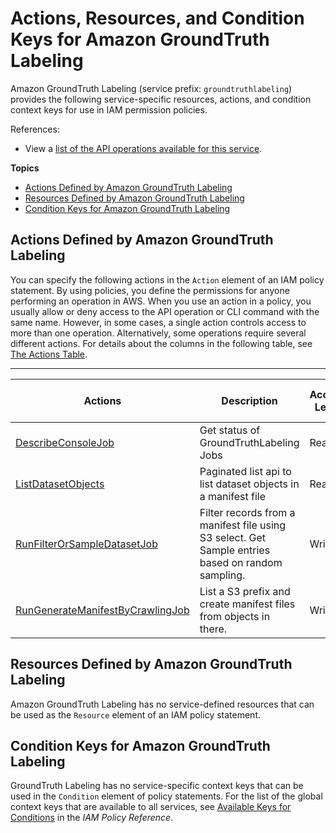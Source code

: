 # Actions, Resources, and Condition Keys for Amazon GroundTruth Labeling<a name="list_amazongroundtruthlabeling"></a>

Amazon GroundTruth Labeling \(service prefix: `groundtruthlabeling`\) provides the following service\-specific resources, actions, and condition context keys for use in IAM permission policies\.

References:
+ View a [list of the API operations available for this service](https://docs.aws.amazon.com/groundtruthlabeling/latest/APIReference/)\.

**Topics**
+ [Actions Defined by Amazon GroundTruth Labeling](#amazongroundtruthlabeling-actions-as-permissions)
+ [Resources Defined by Amazon GroundTruth Labeling](#amazongroundtruthlabeling-resources-for-iam-policies)
+ [Condition Keys for Amazon GroundTruth Labeling](#amazongroundtruthlabeling-policy-keys)

## Actions Defined by Amazon GroundTruth Labeling<a name="amazongroundtruthlabeling-actions-as-permissions"></a>

You can specify the following actions in the `Action` element of an IAM policy statement\. By using policies, you define the permissions for anyone performing an operation in AWS\. When you use an action in a policy, you usually allow or deny access to the API operation or CLI command with the same name\. However, in some cases, a single action controls access to more than one operation\. Alternatively, some operations require several different actions\. For details about the columns in the following table, see [The Actions Table](reference_policies_actions-resources-contextkeys.md#actions_table)\.


****  

| Actions | Description | Access Level | Resource Types \(\*required\) | Condition Keys | Dependent Actions | 
| --- | --- | --- | --- | --- | --- | 
|   [ DescribeConsoleJob ](https://docs.aws.amazon.com/groundtruthlabeling/latest/APIReference/API_DescribeConsoleJob.html)  | Get status of GroundTruthLabeling Jobs | Read |  |  |  | 
|   [ ListDatasetObjects ](https://docs.aws.amazon.com/groundtruthlabeling/latest/APIReference/API_ListDatasetObjects.html)  | Paginated list api to list dataset objects in a manifest file | Read |  |  |  | 
|   [ RunFilterOrSampleDatasetJob ](https://docs.aws.amazon.com/groundtruthlabeling/latest/APIReference/API_RunFilterOrSampleDatasetJob.html)  | Filter records from a manifest file using S3 select\. Get Sample entries based on random sampling\. | Write |  |  |  | 
|   [ RunGenerateManifestByCrawlingJob ](https://docs.aws.amazon.com/groundtruthlabeling/latest/APIReference/API_RunGenerateManifestByCrawlingJob.html)  | List a S3 prefix and create manifest files from objects in there\. | Write |  |  |  | 

## Resources Defined by Amazon GroundTruth Labeling<a name="amazongroundtruthlabeling-resources-for-iam-policies"></a>

Amazon GroundTruth Labeling has no service\-defined resources that can be used as the `Resource` element of an IAM policy statement\.

## Condition Keys for Amazon GroundTruth Labeling<a name="amazongroundtruthlabeling-policy-keys"></a>

GroundTruth Labeling has no service\-specific context keys that can be used in the `Condition` element of policy statements\. For the list of the global context keys that are available to all services, see [Available Keys for Conditions](reference_policies_condition-keys.html#AvailableKeys) in the *IAM Policy Reference*\.